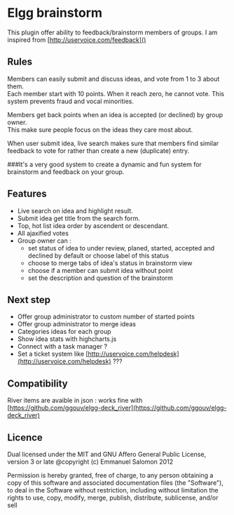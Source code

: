 # Elgg brainstorm

This plugin offer ability to feedback/brainstorm members of groups. I am inspired from [http://uservoice.com/feedback]()

## Rules
Members can easily submit and discuss ideas, and vote from 1 to 3 about them.  
Each member start with 10 points. When it reach zero, he cannot vote. This system prevents fraud and vocal minorities.

Members get back points when an idea is accepted (or declined) by group owner.  
This make sure people focus on the ideas they care most about.

When user submit idea, live search makes sure that members find similar feedback to vote for rather than create a new (duplicate) entry.

###It's a very good system to create a dynamic and fun system for brainstorm and feedback on your group.

## Features

- Live search on idea and highlight result.
- Submit idea get title from the search form.
- Top, hot list idea order by ascendent or descendant.
- All ajaxified votes
- Group owner can :
  - set status of idea to under review, planed, started, accepted and declined by default or choose label of this status
  - choose to merge tabs of idea's status in brainstorm view
  - choose if a member can submit idea without point
  - set the description and question of the brainstorm

## Next step

- Offer group administrator to custom number of started points
- Offer group administrator to merge ideas
- Categories ideas for each group
- Show idea stats with highcharts.js
- Connect with a task manager ?
- Set a ticket system like [http://uservoice.com/helpdesk](http://uservoice.com/helpdesk) ???

## Compatibility

River items are avaible in json : works fine with [https://github.com/ggouv/elgg-deck_river](https://github.com/ggouv/elgg-deck_river)

## Licence

Dual licensed under the MIT and GNU Affero General Public License, version 3 or late
@copyright (c) Emmanuel Salomon 2012

Permission is hereby granted, free of charge, to any person obtaining a copy
of this software and associated documentation files (the "Software"), to deal
in the Software without restriction, including without limitation the rights
to use, copy, modify, merge, publish, distribute, sublicense, and/or sell